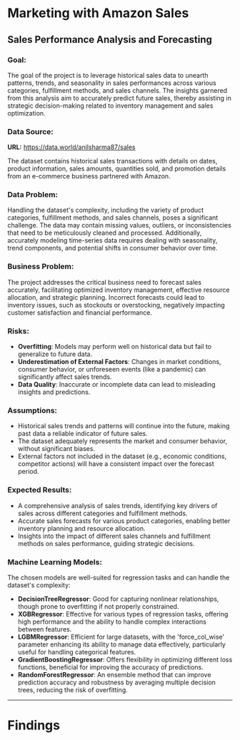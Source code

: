 # Marketing with Amazon Sales
## Sales Performance Analysis and Forecasting

### Goal:
The goal of the project is to leverage historical sales data to unearth patterns, trends, and seasonality in sales performances across various categories, fulfillment methods, and sales channels. The insights garnered from this analysis aim to accurately predict future sales, thereby assisting in strategic decision-making related to inventory management and sales optimization.

### Data Source:
**URL:** https://data.world/anilsharma87/sales

The dataset contains historical sales transactions with details on dates, product information, sales amounts, quantities sold, and promotion details from an e-commerce business partnered with Amazon.

### Data Problem:
Handling the dataset's complexity, including the variety of product categories, fulfillment methods, and sales channels, poses a significant challenge. The data may contain missing values, outliers, or inconsistencies that need to be meticulously cleaned and processed. Additionally, accurately modeling time-series data requires dealing with seasonality, trend components, and potential shifts in consumer behavior over time.

### Business Problem:
The project addresses the critical business need to forecast sales accurately, facilitating optimized inventory management, effective resource allocation, and strategic planning. Incorrect forecasts could lead to inventory issues, such as stockouts or overstocking, negatively impacting customer satisfaction and financial performance.

### Risks:
- **Overfitting**: Models may perform well on historical data but fail to generalize to future data.
- **Underestimation of External Factors**: Changes in market conditions, consumer behavior, or unforeseen events (like a pandemic) can significantly affect sales trends.
- **Data Quality**: Inaccurate or incomplete data can lead to misleading insights and predictions.

### Assumptions:
- Historical sales trends and patterns will continue into the future, making past data a reliable indicator of future sales.
- The dataset adequately represents the market and consumer behavior, without significant biases.
- External factors not included in the dataset (e.g., economic conditions, competitor actions) will have a consistent impact over the forecast period.

### Expected Results:
- A comprehensive analysis of sales trends, identifying key drivers of sales across different categories and fulfillment methods.
- Accurate sales forecasts for various product categories, enabling better inventory planning and resource allocation.
- Insights into the impact of different sales channels and fulfillment methods on sales performance, guiding strategic decisions.

### Machine Learning Models:
The chosen models are well-suited for regression tasks and can handle the dataset's complexity:

- **DecisionTreeRegressor**: Good for capturing nonlinear relationships, though prone to overfitting if not properly constrained.
- **XGBRegressor**: Effective for various types of regression tasks, offering high performance and the ability to handle complex interactions between features.
- **LGBMRegressor**: Efficient for large datasets, with the 'force_col_wise' parameter enhancing its ability to manage data effectively, particularly useful for handling categorical features.
- **GradientBoostingRegressor**: Offers flexibility in optimizing different loss functions, beneficial for improving the accuracy of predictions.
- **RandomForestRegressor**: An ensemble method that can improve prediction accuracy and robustness by averaging multiple decision trees, reducing the risk of overfitting.

---
# Findings
